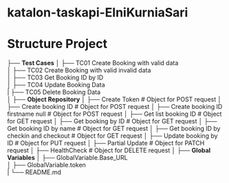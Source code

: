 # katalon-taskapi-ElniKurniaSari


# Structure Project

├── **Test Cases**
│   ├── TC01 Create Booking with valid data      
│   ├── TC02 Create Booking with valid invalid data       
│   ├── TC03 Get Booking ID by ID        
│   ├── TC04 Update Booking Data        
|   ├── TC05 Delete Booking Data       
│
├── **Object Repository**
│   ├── Create Token                                     # Object for POST request
│   ├── Create booking ID                                # Object for POST request
│   ├── Create booking ID firstname null                 # Object for POST request
│   ├── Get list booking ID                              # Object for GET request
│   ├── Get booking by ID                                # Object for GET request
│   ├── Get booking ID by name                           # Object for GET request
│   ├── Get booking ID by checkin and checkout           # Object for GET request
│   ├── Update booking by ID                             # Object for PUT request
│   ├── Partial Update                                   # Object for PATCH request
│   ├── HealthCheck                                      # Object for DELETE request
│
├── **Global Variables**
│   ├── GlobalVariable.Base_URL  
│   ├── GlobalVariable.token  
|
└── README.md





